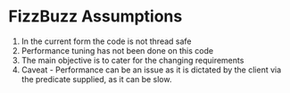 # FizzBuzz Assumptions

1) In the current form the code is not thread safe
2) Performance tuning has not been done on this code
3) The main objective is to cater for the changing requirements
4) Caveat - Performance can be an issue as it is dictated by the client via the predicate supplied, as it can be slow.

